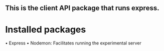 ## This is the client API package that runs express.

# Installed packages

• Express
• Nodemon: Facilitates running the experimental server
